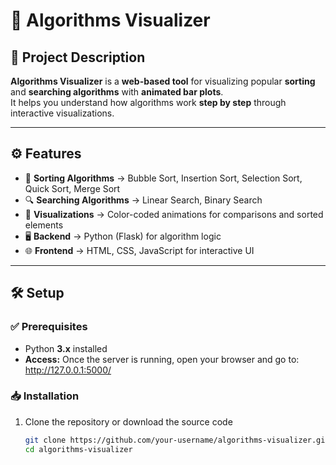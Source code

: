 # 🔎 Algorithms Visualizer

## 📌 Project Description
**Algorithms Visualizer** is a **web-based tool** for visualizing popular **sorting** and **searching algorithms** with **animated bar plots**.  
It helps you understand how algorithms work **step by step** through interactive visualizations.  

---

## ⚙️ Features
- 🔢 **Sorting Algorithms** → Bubble Sort, Insertion Sort, Selection Sort, Quick Sort, Merge Sort  
- 🔍 **Searching Algorithms** → Linear Search, Binary Search  
- 🎨 **Visualizations** → Color-coded animations for comparisons and sorted elements  
- 🖥️ **Backend** → Python (Flask) for algorithm logic  
- 🌐 **Frontend** → HTML, CSS, JavaScript for interactive UI  

---

## 🛠️ Setup

### ✅ Prerequisites
- Python **3.x** installed
- **Access:** Once the server is running, open your browser and go to: http://127.0.0.1:5000/

### 📥 Installation
1. Clone the repository or download the source code  
   ```bash
   git clone https://github.com/your-username/algorithms-visualizer.git
   cd algorithms-visualizer
